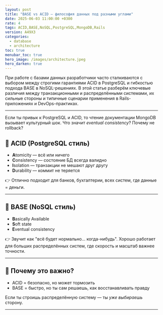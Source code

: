 ```yaml
---
layout: post
title: "BASE vs ACID — философия данных под разными углами"
date: 2025-06-03 11:00:00 +0300
rate: 4
tags: ACID,BASE,NoSQL,PostgreSQL,MongoDB,Rails
version: A49X3
categories:
  - database
  - architecture
toc: true
menubar_toc: true
hero_image: /images/architecture.jpeg
hero_darken: true
---
```

При работе с базами данных разработчики часто сталкиваются с выбором между строгими гарантиями ACID в PostgreSQL и гибкостью подхода BASE в NoSQL-решениях. В этой статье разберём ключевые различия между транзакционными и распределёнными системами, их сильные стороны и типичные сценарии применения в Rails-приложениях и DevOps-практиках.

---
Если ты привык к PostgreSQL и ACID, то чтение документации MongoDB вызывает культурный шок. Что значит *eventual consistency*? Почему не rollback?

## 🧪 ACID (PostgreSQL стиль)

- **A**tomicity — всё или ничего
- **C**onsistency — состояние БД всегда валидно
- **I**solation — транзакции не мешают друг другу
- **D**urability — коммит не теряется

👉 Отлично подходит для банков, бухгалтерии, всех систем, где данные = деньги.

---

## 🧊 BASE (NoSQL стиль)

- **B**asically Available
- **S**oft state
- **E**ventual consistency

👉 Звучит как "всё будет нормально... когда-нибудь". Хорошо работает для больших распределённых систем, где скорость и масштаб важнее точности.

---

## 🤔 Почему это важно?

- ACID = безопасно, но может тормозить
- BASE = быстро, но ты сам решаешь, как восстанавливать правду

Если ты строишь распределённую систему — ты _уже выбираешь_ сторону.

---
